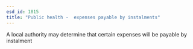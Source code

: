 ```yaml
---
esd_id: 1815
title: "Public health -  expenses payable by instalments"
---
```


A local authority may determine that certain expenses will be payable by instalment

